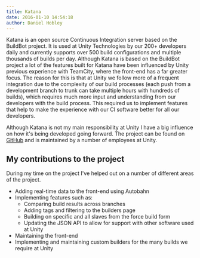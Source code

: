 ```yaml
---
title: Katana
date: 2016-01-10 14:54:18
author: Daniel Hobley
---
```


Katana is an open source Continuous Integration server based on the BuildBot project. It is used at Unity Technologies by our 200+ developers daily and currently supports over 500 build configurations and multiple thousands of builds per day. Although Katana is based on the BuildBot project a lot of the features built for Katana have been influenced by Unity previous experience with TeamCity, where the front-end has a far greater focus. The reason for this is that at Unity we follow more of a frequent integration due to the complexity of our build processes (each push from a development branch to trunk can take multiple hours with hundreds of builds), which requires much more input and understanding from our developers with the build process. This required us to implement features that help to make the experience with our CI software better for all our developers.

Although Katana is not my main responsibility at Unity I have a big influence on how it's being developed going forward. The project can be found on [GitHub](https://github.com/Unity-Technologies/katana) and is maintained by a number of employees at Unity. 


## My contributions to the project

During my time on the project I've helped out on a number of different areas of the project.

- Adding real-time data to the front-end using Autobahn
- Implementing features such as:
	- Comparing build results across branches
	- Adding tags and filtering to the builders page
	- Building on specific and all slaves from the force build form
	- Updating the JSON API to allow for support with other software used at Unity
- Maintaining the front-end
- Implementing and maintaining custom builders for the many builds we require at Unity